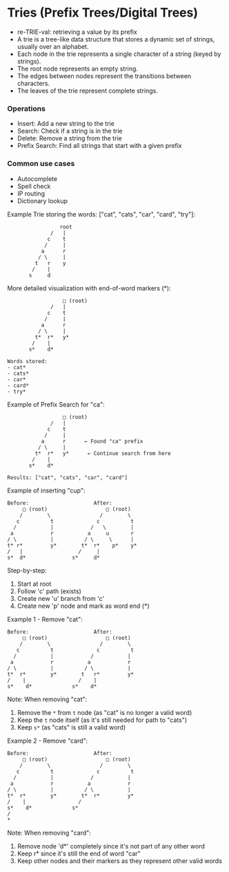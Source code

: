 # Tries (Prefix Trees/Digital Trees)
- re-TRIE-val: retrieving a value by its prefix
- A trie is a tree-like data structure that stores a dynamic set of strings, usually over an alphabet.
- Each node in the trie represents a single character of a string (keyed by strings).
- The root node represents an empty string.
- The edges between nodes represent the transitions between characters.
- The leaves of the trie represent complete strings.

### Operations
- Insert: Add a new string to the trie
- Search: Check if a string is in the trie
- Delete: Remove a string from the trie
- Prefix Search: Find all strings that start with a given prefix

### Common use cases
- Autocomplete
- Spell check
- IP routing
- Dictionary lookup

Example Trie storing the words: ["cat", "cats", "car", "card", "try"]:

```
                 root
              /   |
             c    t
            /     |
           a      r
          / \     |
         t   r    y
        /    |
       s     d
```

More detailed visualization with end-of-word markers (*):
```
                  □ (root)
              /   |
             c    t
            /     |
           a      r
          / \     |
         t*  r*   y*
        /    |
       s*    d*

Words stored:
- cat*
- cats*
- car*
- card*
- try*
```

Example of Prefix Search for "ca":
```
                  □ (root)
              /   |
             c    t
            /     |
           a      r      ← Found "ca" prefix
          / \     |
         t*  r*   y*      ← Continue search from here
        /    |
       s*    d*

Results: ["cat", "cats", "car", "card"]
```

Example of inserting "cup":
```
Before:                     After:
     □ (root)                   □ (root)
    /        \                /        \
   c          t              c          t
  /           |            /   \        |
 a            r           a     u       r
/ \           |          / \     \      |
t* r*         y*        t*  r*    p*    y*
/   |                  /     |
s*  d*               s*     d*
```

Step-by-step:
1. Start at root
2. Follow 'c' path (exists)
3. Create new 'u' branch from 'c'
4. Create new 'p' node and mark as word end (*)

Example 1 - Remove "cat":
```
Before:                     After:
     □ (root)                   □ (root)
    /        \                /        \
   c          t              c          t
  /           |            /           |
 a            r           a            r
/ \           |          / \           |
t*  r*        y*        t   r*         y*
/    |                 /    |
s*    d*             s*    d*
```
Note: When removing "cat":
1. Remove the `*` from `t` node (as "cat" is no longer a valid word)
2. Keep the `t` node itself (as it's still needed for path to "cats")
3. Keep `s*` (as "cats" is still a valid word)

Example 2 - Remove "card":
```
Before:                     After:
     □ (root)                   □ (root)
    /        \                /        \
   c          t              c          t
  /           |            /           |
 a            r           a            r
/ \           |          / \           |
t*  r*        y*        t*  r*         y*
/    |                 /
s*    d*             s*
/
*
```
Note: When removing "card":
1. Remove node 'd*' completely since it's not part of any other word
2. Keep r* since it's still the end of word "car"
3. Keep other nodes and their markers as they represent other valid words

